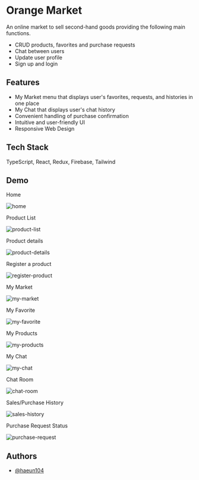 # Orange Market

An online market to sell second-hand goods providing the following main functions.

- CRUD products, favorites and purchase requests
- Chat between users
- Update user profile
- Sign up and login

## Features

- My Market menu that displays user's favorites, requests, and histories in one place
- My Chat that displays user's chat history
- Convenient handling of purchase confirmation
- Intuitive and user-friendly UI
- Responsive Web Design

## Tech Stack

TypeScript, React, Redux, Firebase, Tailwind

## Demo

Home

![home](https://github.com/haeun104/Orange-Market/assets/137396129/985db6f2-5b96-45d6-b152-dc296d9bcc7d)

Product List

![product-list](https://github.com/haeun104/Orange-Market/assets/137396129/e19f05db-f8f8-4183-a8e3-fed0f04a35ed)

Product details

![product-details](https://github.com/haeun104/Orange-Market/assets/137396129/38e5514e-3baa-4cc6-a950-0a00a390f340)

Register a product

![register-product](https://github.com/haeun104/Orange-Market/assets/137396129/b01ec373-6366-4e03-8c03-0cc205ace9cc)

My Market

![my-market](https://github.com/haeun104/Orange-Market/assets/137396129/f7e22a1f-8e2e-43dd-8041-e64253e6aa1d)

My Favorite

![my-favorite](https://github.com/haeun104/Orange-Market/assets/137396129/4cdb1c0b-dcb4-43a0-85db-e90b256e8bbe)

My Products

![my-products](https://github.com/haeun104/Orange-Market/assets/137396129/f6b69eec-d34d-4c83-b8fe-dce6baa1cd85)

My Chat

![my-chat](https://github.com/haeun104/Orange-Market/assets/137396129/f2860346-1c3a-4c32-acd0-0f734b54b365)

Chat Room

![chat-room](https://github.com/haeun104/Orange-Market/assets/137396129/460c7d13-39e7-426f-afab-138a8ad62aa9)

Sales/Purchase History

![sales-history](https://github.com/haeun104/Orange-Market/assets/137396129/5f4db587-9e56-4dec-93a7-ebe28ed44576)

Purchase Request Status

![purchase-request](https://github.com/haeun104/Orange-Market/assets/137396129/cb7be110-96b0-4748-8184-bbfb3fdfb8f4)

## Authors

- [@haeun104](https://github.com/haeun104)
